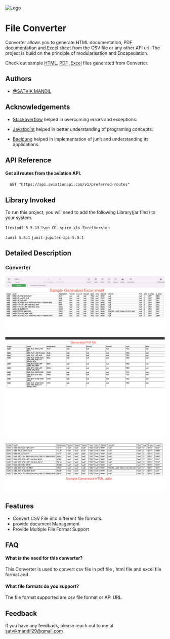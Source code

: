 
![Logo](https://play-lh.googleusercontent.com/tDanhyUnBZoYMbAtpeuTl11uSze8QpBZoI18kmGx6CY150xU7Tcv7Jm3lgZU-1OQ3kA=w480-h960-rw)


# File Converter

Converter allows you to generate HTML documentation, PDF documentation and Excel sheet from the CSV file or any other API url. The project is build on the principle of modularisation and Encapsulation.

Check out sample [HTML](https://github.com/Satvik2910/Training_Task/blob/Task/src/com/aviation/oops/Truebox/converted1.html), [PDF](https://github.com/Satvik2910/Training_Task/blob/Task/src/com/aviation/oops/Truebox/converted_PDF_File1.pdf) ,[Excel](https://github.com/Satvik2910/Training_Task/blob/Task/src/com/aviation/oops/Truebox/result2.xlsx) files generated from Converter.

## Authors

- [@SATVIK MANDIL](https://www.github.com/Satvik2910)


## Acknowledgements

 - [Stackoverflow](https://stackoverflow.com/) helped in overcoming errors and exceptions.

 - [Javatpoint](https://www.javatpoint.com/) helped in better understanding of programing concepts.
 
 - [Baeldung](https://www.baeldung.com/junit) helped in implementation of junit and understanding its applications. 


## API Reference

#### Get all routes from the aviation API.

```http
  GET "https://api.aviationapi.com/v1/preferred-routes"
```






## Library Invoked

To run this project, you will need to add the following Library(jar files) to your system.

`Itextpdf 5.5.13`  `Json CDL` `spire.xls.ExcelVersion`

`Junit 5.8.1` `junit-jupiter-api-5.9.1`


## Detailed Description 

### Converter



![Excel](https://github.com/Satvik2910/Training_Task/blob/Task/src/com/aviation/oops/Truebox/Sample%20Excel%20sheet.png?raw=true)

![PDF](https://github.com/Satvik2910/Training_Task/blob/Task/src/com/aviation/oops/Truebox/Sample%20Pdf%20file.png?raw=true)

![HTML](https://github.com/Satvik2910/Training_Task/blob/Task/src/com/aviation/oops/Truebox/Sample%20HTML%20table.png?raw=true)



## Features

- Convert CSV File into different file formats.
- provide document Management
- Provide Multiple File Format Support



## FAQ

#### What is the need for this converter?

This Converter is used to convert csv file in pdf file , html file and excel file format and .

#### What file formats do you support?
The file format supported are csv file format or API URL.


## Feedback

If you have any feedback, please reach out to me at satvikmandil29@gmail.com

